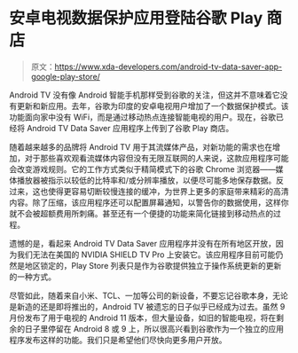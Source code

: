 # 安卓电视数据保护应用登陆谷歌 Play 商店

> 原文：<https://www.xda-developers.com/android-tv-data-saver-app-google-play-store/>

Android TV 没有像 Android 智能手机那样受到谷歌的关注，但这并不意味着它没有更新和新应用。去年，谷歌为印度的安卓电视用户增加了一个数据保护模式。该功能面向家中没有 WiFi，而是通过移动热点连接智能电视的用户。现在，谷歌已经将 Android TV Data Saver 应用程序上传到了谷歌 Play 商店。

随着越来越多的品牌将 Android TV 用于其流媒体产品，对新功能的需求也在增加，对于那些喜欢观看流媒体内容但没有无限互联网的人来说，这款应用程序可能会改变游戏规则。它的工作方式类似于精简模式下的谷歌 Chrome 浏览器——媒体播放器被指示以较低的比特率和/或分辨率播放，以便尽可能多地保存数据。反过来，这也使得更容易切断较慢连接的缓冲，为世界上更多的家庭带来精彩的高清内容。除了压缩，该应用程序还可以配置屏幕通知，以警告你的数据使用，这样你就不会被超额费用所刺痛。甚至还有一个便捷的功能来简化链接到移动热点的过程。

遗憾的是，看起来 Android TV Data Saver 应用程序并没有在所有地区开放，因为我们无法在美国的 NVIDIA SHIELD TV Pro 上安装它。该应用程序目前可能仍然是地区锁定的，Play Store 列表只是作为谷歌提供独立于操作系统更新的更新的一种方式。

尽管如此，随着来自小米、TCL、一加等公司的新设备，不要忘记谷歌本身，无论是新造的还是即将推出的，Android TV 被遗忘的日子似乎已经成为过去。虽然 9 月份发布了用于电视的 Android 11 版本，但大量设备，如旧的智能电视，将在剩余的日子里停留在 Android 8 或 9 上，所以很高兴看到谷歌作为一个独立的应用程序发布这样的功能。我们只是希望他们尽快向更多用户开放。
